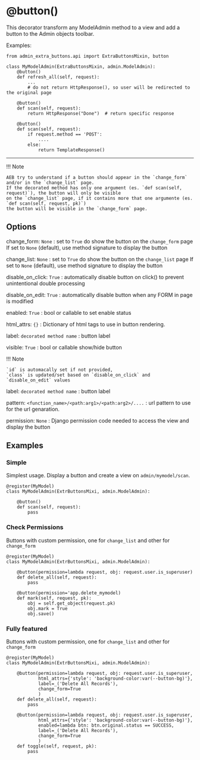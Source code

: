 # @button()

This decorator transform any ModelAdmin method to a view and add a button to the Admin objects toolbar.

Examples:

    from admin_extra_buttons.api import ExtraButtonsMixin, button

    class MyModelAdmin(ExtraButtonsMixin, admin.ModelAdmin):
        @button()    
        def refresh_all(self, request):
            ...
            # do not return HttpResponse(), so user will be redirected to the original page
    
        @button()
        def scan(self, request):
            return HttpResponse("Done")  # return specific response

        @button()
        def scan(self, request):
            if request.method == 'POST':
                ....
            else:
                return TemplateResponse()

---

!!! Note

    AEB try to understand if a button should appear in the `change_form` and/or in the `change_list` page.
    If the decorated method has only one argument (es. `def scan(self, request)`), the button will only be visible
    on the `change_list` page, if it contains more that one argumente (es. `def scan(self, request, pk)`)
    the button will be visible in the `change_form` page.

## Options

change_form: `None`
: set to `True` do show the button on the `change_form` page
  If set to `None` (default), use method signature to display the button 

change_list: `None`
: set to `True` do show the button on the `change_list` page
    If set to `None` (default), use method signature to display the button

disable_on_click: `True`
: automatically disable button on click() to prevent unintentional double processing

disable_on_edit: `True`
: automatically disable button when any FORM in page is modified

enabled: `True`
: bool or callable to set enable status

html_attrs: `{}`
: Dictionary of html tags to use in button rendering.

label: `decorated method name`
: button label

visible: `True`
: bool or callable show/hide button

   
!!! Note

    `id` is automacally set if not provided, 
    `class` is updated/set based on `disable_on_click` and `disable_on_edit` values 

label: `decorated method name`
: button label

pattern: `<function_name>/<path:arg1>/<path:arg2>/....`
: url pattern to use for the url genaration.
        
permission: `None`
:   Django permission code needed to access the view and display the button

## Examples

### Simple
Simplest usage. Display a button and create a view on `admin/mymodel/scan`.
    
    @register(MyModel)
    class MyModelAdmin(ExtrButtonsMixi, admin.ModelAdmin):
        
        @button()
        def scan(self, request):
            pass

### Check Permissions
Buttons with custom permission, one for `change_list` and other for `change_form`

    @register(MyModel)
    class MyModelAdmin(ExtrButtonsMixi, admin.ModelAdmin):
        
        @button(permission=lambda request, obj: request.user.is_superuser)
        def delete_all(self, request):
            pass

        @button(permission='app.delete_mymodel)
        def mark(self, request, pk):
            obj = self.get_object(request.pk)
            obj.mark = True
            obj.save()


### Fully featured
Buttons with custom permission, one for `change_list` and other for `change_form`

    @register(MyModel)
    class MyModelAdmin(ExtrButtonsMixi, admin.ModelAdmin):
        
        @button(permission=lambda request, obj: request.user.is_superuser,
                html_attrs={'style': 'background-color:var(--button-bg)'},
                label=_('Delete All Records'),
                change_form=True
                )
        def delete_all(self, request):
            pass

        @button(permission=lambda request, obj: request.user.is_superuser,
                html_attrs={'style': 'background-color:var(--button-bg)'},
                enabled=lambda btn: btn.original.status == SUCCESS,
                label=_('Delete All Records'),
                change_form=True
                )
        def toggle(self, request, pk):
            pass



